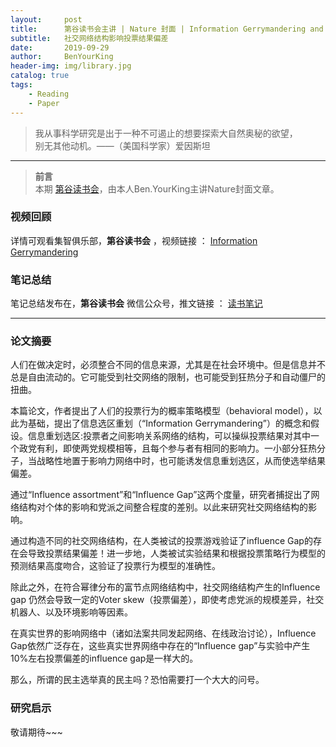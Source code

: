 ```yaml
---
layout:     post
title:      第谷读书会主讲 | Nature 封面 | Information Gerrymandering and Undemocratic Decisions
subtitle:   社交网络结构影响投票结果偏差
date:       2019-09-29
author:     BenYourKing
header-img: img/library.jpg
catalog: true
tags:
    - Reading
    - Paper
---
```


> 我从事科学研究是出于一种不可遏止的想要探索大自然奥秘的欲望，       
> 别无其他动机。——（美国科学家）爱因斯坦             

***
> **前言**             
> 本期 [第谷读书会](https://space.bilibili.com/233204821/channel/detail?cid=56566)，由本人Ben.YourKing主讲Nature封面文章。         

        
### 视频回顾

详情可观看集智俱乐部，**第谷读书会** ，视频链接 ： [Information Gerrymandering](https://www.bilibili.com/video/av68082289)

### 笔记总结

笔记总结发布在，**第谷读书会** 微信公众号，推文链接 ： [读书笔记](https://mp.weixin.qq.com/s/59Llf3FfLLPsBp4qCrSxkA)

***


### 论文摘要

人们在做决定时，必须整合不同的信息来源，尤其是在社会环境中。但是信息并不总是自由流动的。它可能受到社交网络的限制，也可能受到狂热分子和自动僵尸的扭曲。          
        
本篇论文，作者提出了人们的投票行为的概率策略模型（behavioral model），以此为基础，提出了信息选区重划（“Information Gerrymandering”）的概念和假设。信息重划选区:投票者之间影响关系网络的结构，可以操纵投票结果对其中一个政党有利，即使两党规模相等，且每个参与者有相同的影响力。一小部分狂热分子，当战略性地置于影响力网络中时，也可能诱发信息重划选区，从而使选举结果偏差。         

通过“Influence assortment”和“Influence Gap”这两个度量，研究者捕捉出了网络结构对个体的影响和党派之间整合程度的差别。以此来研究社交网络结构的影响。    
        
通过构造不同的社交网络结构，在人类被试的投票游戏验证了influence Gap的存在会导致投票结果偏差！进一步地，人类被试实验结果和根据投票策略行为模型的预测结果高度吻合，这验证了投票行为模型的准确性。      
    
除此之外，在符合幂律分布的富节点网络结构中，社交网络结构产生的Influence gap 仍然会导致一定的Voter skew（投票偏差），即使考虑党派的规模差异，社交机器人、以及环境影响等因素。      
            
在真实世界的影响网络中（诸如法案共同发起网络、在线政治讨论），Influence Gap依然广泛存在，这些真实世界网络中存在的“Influence gap”与实验中产生10%左右投票偏差的influence gap是一样大的。           
        
那么，所谓的民主选举真的民主吗？恐怕需要打一个大大的问号。           
                
                
### 研究启示          
            
敬请期待~~~         
            
    
